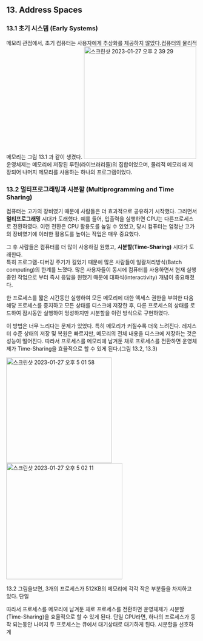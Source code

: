 ## 13. Address Spaces

### 13.1 초기 시스템 (Early Systems)
 메모리 관점에서, 초기 컴퓨터는 사용자에게 추상화를 제공하지 않았다.컴퓨터의 물리적 메모리는 그림 13.1 과 같이 생겼다.
<img width="296" alt="스크린샷 2023-01-27 오후 2 39 29" src="https://user-images.githubusercontent.com/49808034/215017413-d8fac7e3-36a3-4d9b-b0c1-64abafe269a2.png">  
운영체제는 메모리에 저장된 루틴(라이브러리들)의 집합이었으며, 물리적 메모리에 저장되어 나머지 메모리를 사용하는 하나의 프로그램이었다.  

### 13.2 멀티프로그래밍과 시분할 (Multiprogramming and Time Sharing) 
 컴퓨터는 고가의 장비였기 때문에 사람들은 더 효과적으로 공유하기 시작했다. 그러면서 **멀티프로그래밍** 시대가 도래했다.
 예를 들어, 입출력을 실행하면 CPU는 다른프로세스로 전환하였다. 이런 전환은 CPU 활용도를 높일 수 있었고, 당시 컴퓨터는 엄청난 고가의 장비였기에 이러한 활용도를 높이는 작업은 매우 중요했다.  
 
 
 그 후 사람들은 컴퓨터를 더 많이 사용하길 원했고, **시분할(Time-Sharing)** 시대가 도래한다.  
특히 프로그램-디버깅 주기가 길었기 때문에 많은 사람들이 일괄처리방식(Batch computing)의 한계를 느꼈다. 많은 사용자들이 동시에 컴퓨터를 사용하면서 현재 실행중인 작업으로 부터 즉시 응답을 원했기 때문에 대화식(interactivity) 개념이 중요해졌다.  


한 프로세스를 짧은 시간동안 실행하여 모든 메모리에 대한 액세스 권한을 부여한 다음 해당 프로세스를 중지하고 모든 상태를 디스크에 저장한 후, 다른 프로세스의 상태를 로드하여 잠시동안 실행하여 엉성하지만 시분할을 이런 방식으로 구현하였다.


이 방법은 너무 느리다는 문제가 있었다. 특히 메모리가 커질수록 더욱 느려진다. 레지스터 수준 상태의 저장 및 복원은 빠르지만, 메모리의 전체 내용을 디스크에 저장하는 것은 성능이 떨어진다.
따라서 프로세스를 메모리에 남겨둔 채로 프로세스를 전환하면 운영체제가 Time-Sharing을 효율적으로 할 수 있게 된다.(그림 13.2, 13.3)

<img width="278" alt="스크린샷 2023-01-27 오후 5 01 58" src="https://user-images.githubusercontent.com/49808034/215037067-7d46986b-0ad0-47e0-9ec4-043f7bb36716.png"> <img width="306" alt="스크린샷 2023-01-27 오후 5 02 11" src="https://user-images.githubusercontent.com/49808034/215037101-c00cf108-095b-4cec-9441-bd3c922308ae.png">

13.2 그림을보면, 3개의 프로세스가 512KB의 메모리에 각각 작은 부분들을 차지하고 있다. 단일

따라서 프로세스를 메모리에 남겨둔 채로 프로세스를 전환하면 운영체제가 시분할(Time-Sharing)을 효율적으로 할 수 있게 된다. 단일 CPU라면, 하나의 프로세스가 동작 되는동안 나머지 두 프로세스는 큐에서 대기상태로 대기하게 된다.
시분할을 선호하게 
